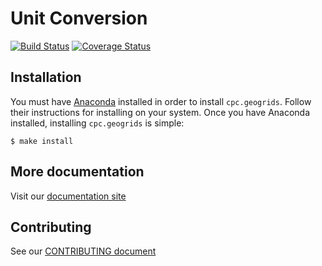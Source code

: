Unit Conversion
===============

[![Build Status](https://travis-ci.org/mikecharles/cpc.units.svg?branch=master)](https://travis-ci.org/mikecharles/cpc.units) [![Coverage Status](https://coveralls.io/repos/github/mikecharles/cpc.geogrids/badge.svg?branch=master)](https://coveralls.io/github/mikecharles/cpc.geogrids?branch=master)

Installation
------------

You must have [Anaconda](https://anaconda.org) installed in order to install `cpc.geogrids`. Follow their instructions for installing on your system. Once you have Anaconda installed, installing `cpc.geogrids` is simple:

    $ make install

More documentation
------------------

Visit our [documentation site](https://mikecharles.github.io/cpc.units)

Contributing
------------

See our [CONTRIBUTING document](.github/CONTRIBUTING.md)
